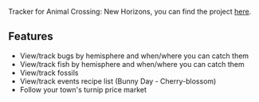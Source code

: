 
Tracker for Animal Crossing: New Horizons, you can find the project [here](https://po8rewq.github.io/acnh-tracker/).

## Features 

 * View/track bugs by hemisphere and when/where you can catch them
 * View/track fish by hemisphere and when/where you can catch them
 * View/track fossils
 * View/track events recipe list (Bunny Day - Cherry-blossom)
 * Follow your town's turnip price market
